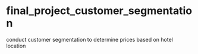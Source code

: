 # final_project_customer_segmentation
conduct customer segmentation to determine prices based on hotel location
